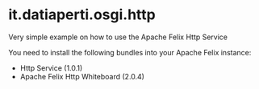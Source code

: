 it.datiaperti.osgi.http
=======================

Very simple example on how to use the Apache Felix Http Service 

You need to install the following bundles into your Apache Felix instance:

* Http Service (1.0.1)
* Apache Felix Http Whiteboard (2.0.4)
